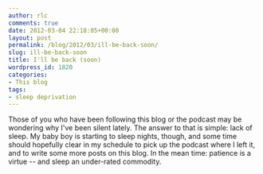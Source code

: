 ```yaml
---
author: rlc
comments: true
date: 2012-03-04 22:18:05+00:00
layout: post
permalink: /blog/2012/03/ill-be-back-soon/
slug: ill-be-back-soon
title: I'll be back (soon)
wordpress_id: 1820
categories:
- This blog
tags:
- sleep deprivation
---
```


Those of you who have been following this blog or the podcast may be wondering why I've been silent lately. The answer to that is simple: lack of sleep. My baby boy is starting to sleep nights, though, and some time should hopefully clear in my schedule to pick up the podcast where I left it, and to write some more posts on this blog. In the mean time: patience is a virtue -- and sleep an under-rated commodity.
